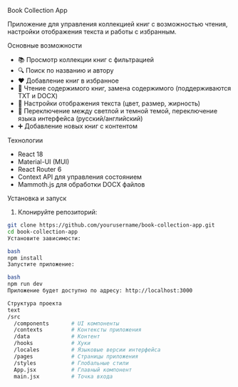  Book Collection App

Приложение для управления коллекцией книг с возможностью чтения, настройки отображения текста и работы с избранным.

 Основные возможности

- 📚 Просмотр коллекции книг с фильтрацией
- 🔍 Поиск по названию и автору
- ❤️ Добавление книг в избранное
- 📖 Чтение содержимого книг, замена содержимого (поддерживаются TXT и DOCX)
- 🎨 Настройки отображения текста (цвет, размер, жирность)
- 🌙 Переключение между светлой и темной темой, переключение языка интерфейса (русский/английский)
- ➕ Добавление новых книг с контентом

Технологии

- React 18
- Material-UI (MUI)
- React Router 6
- Context API для управления состоянием
- Mammoth.js для обработки DOCX файлов

Установка и запуск

1. Клонируйте репозиторий:
```bash
git clone https://github.com/yourusername/book-collection-app.git
cd book-collection-app
Установите зависимости:

bash
npm install
Запустите приложение:

bash
npm run dev
Приложение будет доступно по адресу: http://localhost:3000

Структура проекта
text
/src
  /components       # UI компоненты
  /contexts         # Контексты приложения
  /data             # Контент
  /hooks            # Хуки
  /locales          # Языковые версии интерфейса
  /pages            # Страницы приложения
  /styles           # Глобальные стили
  App.jsx           # Главный компонент
  main.jsx          # Точка входа